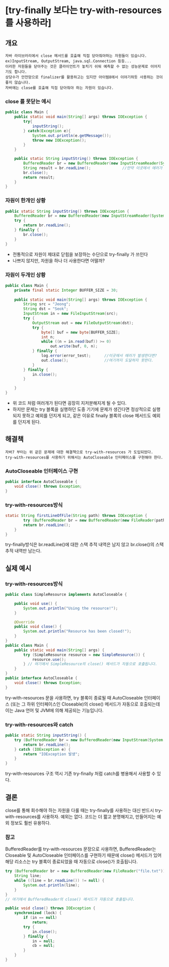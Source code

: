 # [try-finally 보다는 try-with-resources를 사용하라]
## 개요
    자바 라이브러리에서 close 메서드를 호출해 직접 닫아줘야하는 자원들이 있습니다. 
    ex)InputStream, OutputStream, java.sql.Connection 등등...
    이러한 자원들을 닫아주는 것은 클라이언트가 놓치기 쉬워 예측할 수 없는 성능문제로 이어지기도 합니다.
    상당수가 안전망으로 finalizer를 활용하고는 있지만 아이템8에서 이야기하듯 사용하는 것이 좋지 않습니다.
    자바에는 close를 호출해 직접 닫아줘야 하는 자원이 있습니다.

### close 를 못닫는 예시
```JAVA
public class Main {
    public static void main(String[] args) throws IOException {
        try{
            inputString();
        } catch(Exception e){
            System.out.println(e.getMessage());
            throw new IOException();
        }
    }

    public static String inputString() throws IOException {
        BufferedReader br = new BufferedReader(new InputStreamReader(System.in));
        String result = br.readLine();              //만약 이곳에서 에러가 난다면...
        br.close();
        return result;
    }
}
```

### 자원이 한개인 상황
```JAVA
public static String inputString() throws IOException {
    BufferedReader br = new BufferedReader(new InputStreamReader(System.in));
    try {
        return br.readLine();
    } finally {
        br.close();
    }
}
```
- 전통적으로 자원이 제대로 닫힘을 보장하는 수단으로 try-finally 가 쓰인다
- 나쁘지 않지만, 자원을 하나 더 사용한다면 어떨까?

### 자원이 두개인 상황
```JAVA
public class Main {
    private final static Integer BUFFER_SIZE = 30;
    
    public static void main(String[] args) throws IOException {
        String src = "Jeong";
        String dst = "Seok";
        InputStream in = new FileInputStream(src);
        try {
            OutputStream out = new FileOutputStream(dst);
            try {
                byte[] buf = new byte[BUFFER_SIZE];
                int n;
                while ((n = in.read(buf)) >= 0)
                    out.write(buf, 0, n);
            } finally {
                log.error(error_test);      //이곳에서 에러가 발생한다면?
                out.close();                //여기까지 도달하지 못한다.
            }
        } finally {
            in.close();
        }

    }
}
```
- 위 코드 처럼 여러개가 된다면 굉장히 지저분해지게 될 수 있다.
- 하지만 문제는 try 블록을 실행하던 도중 기기에 문제가 생긴다면 정상적으로 실행되지 못하고 예외를 던지게 되고, 같은 이유로 finally 블록의 close 메서드도 예외를 던지게 된다.

## 해결책

    자바7 부터는 위 같은 문제에 대한 해결책으로 try-with-resources 가 도입되었다.
    try-with-resources를 사용하기 위해서는 AutoCloseable 인터페이스를 구현해야 한다.
### AutoCloseable 인터페이스 구현
```JAVA
public interface AutoCloseable {
    void close() throws Exception;
}
```

### try-with-resources방식
```JAVA
static String firstLineOfFile(String path) throws IOException {
        try (BufferedReader br = new BufferedReader(new FileReader(path))) {
        return br.readLine();
    }
}
```
try-finally방식은 br.readLine()에 대한 스택 추적 내역은 남지 않고 br.close()의 스택 추적 내역만 남는다.

## 실제 예시

### try-with-resources방식
```JAVA
public class SimpleResource implements AutoCloseable {

    public void use() {
        System.out.println("Using the resource!");
    }

    @Override
    public void close() {
        System.out.println("Resource has been closed!");
    }
}
public class Main {
    public static void main(String[] args) {
        try (SimpleResource resource = new SimpleResource()) {
            resource.use();
        } // 여기에서 SimpleResource의 close() 메서드가 자동으로 호출됩니다.
    }
}
public interface AutoCloseable {
    void close() throws Exception;
}
```
try-with-resources 문을 사용하면, 
try 블록이 종료될 때 AutoCloseable 인터페이스 (또는 그 하위 인터페이스인 Closeable)의 close() 메서드가 
자동으로 호출되는데 이는 Java 언어 및 JVM에 의해 제공되는 기능입니다.

### try-with-resources와 catch
```JAVA
public static String inputString() {
    try (BufferedReader br = new BufferedReader(new InputStream(System.in))) {
        return br.readLine();
    } catch (IOException e) {
        return "IOException 발생";
    }
}
```
try-with-resources 구조 역시 기존 try-finally 처럼 catch를 병용해서 사용할 수 있다.

## 결론
close를 통해 회수해야 하는 자원을 다룰 때는 try-finally를 사용하는 대신 반드시 try-with-resources를 사용하자. 
예외는 없다. 코드는 더 짧고 분명해지고, 만들어지는 예외 정보도 훨씬 유용하다.


### 참고
BufferedReader를 try-with-resources 문장으로 사용하면,
BufferedReader는 Closeable 및 AutoCloseable 인터페이스를 구현하기 때문에 close() 메서드가 있어
해당 리소스는 try 블록이 종료되었을 때 자동으로 close()가 호출됩니다.

```JAVA
try (BufferedReader br = new BufferedReader(new FileReader("file.txt"))) {
    String line;
    while ((line = br.readLine()) != null) {
        System.out.println(line);
    }
}
// 여기에서 BufferedReader의 close() 메서드가 자동으로 호출됩니다.
```

```JAVA
public void close() throws IOException {
    synchronized (lock) {
        if (in == null)
            return;
        try {
            in.close();
        } finally {
            in = null;
            cb = null;
        }
    }
}
```